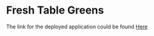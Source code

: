# Fresh Table Greens

The link for the deployed application could be found [Here](https://pacific-refuge-33999-4283479c16ef.herokuapp.com/)
